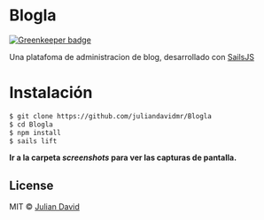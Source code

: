 # Blogla

[![Greenkeeper badge](https://badges.greenkeeper.io/juliandavidmr/Blogla.svg)](https://greenkeeper.io/)

Una platafoma de administracion de blog, desarrollado con [SailsJS](http://sailsjs.org)

# Instalación

```bash
$ git clone https://github.com/juliandavidmr/Blogla
$ cd Blogla
$ npm install
$ sails lift
```

**Ir a la carpeta *screenshots* para ver las capturas de pantalla.**

## License

MIT © [Julian David](https://twitter.com/anlijudavid)
